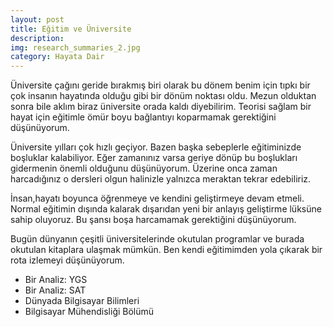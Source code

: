 ```yaml
---
layout: post
title: Eğitim ve Üniversite
description: 
img: research_summaries_2.jpg
category: Hayata Dair
---
```


Üniversite çağını geride bırakmış biri olarak bu dönem benim için tıpkı bir çok insanın hayatında olduğu gibi bir dönüm noktası oldu. Mezun olduktan sonra bile aklım biraz üniversite orada kaldı diyebilirim. Teorisi sağlam bir hayat için eğitimle ömür boyu bağlantıyı koparmamak gerektiğini düşünüyorum.

Üniversite yılları çok hızlı geçiyor. Bazen başka sebeplerle eğitiminizde boşluklar kalabiliyor. Eğer zamanınız varsa geriye dönüp bu boşlukları gidermenin önemli olduğunu düşünüyorum. Üzerine onca zaman harcadığınız o dersleri olgun halinizle yalnızca meraktan tekrar edebiliriz.

İnsan,hayatı boyunca öğrenmeye ve kendini geliştirmeye devam etmeli. Normal eğitimin dışında kalarak dışarıdan yeni bir anlayış geliştirme lüksüne sahip oluyoruz. Bu şansı boşa harcamamak gerektiğini düşünüyorum.

Bugün dünyanın çeşitli üniversitelerinde okutulan programlar ve burada okutulan kitaplara ulaşmak mümkün. Ben kendi eğitimimden yola çıkarak bir rota izlemeyi düşünüyorum.

* Bir Analiz: YGS
* Bir Analiz: SAT
* Dünyada Bilgisayar Bilimleri
* Bilgisayar Mühendisliği Bölümü


